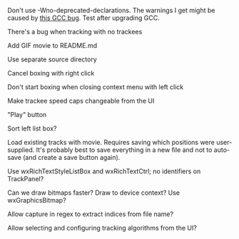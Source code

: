 Don't use -Wno-deprecated-declarations.  The warnings I get might be caused by
[this GCC bug](https://gcc.gnu.org/bugzilla/show_bug.cgi?id=65974).  Test after
upgrading GCC.

There's a bug when tracking with no trackees

Add GIF movie to README.md

Use separate source directory

Cancel boxing with right click

Don't start boxing when closing context menu with left click

Make trackee speed caps changeable from the UI

"Play" button

Sort left list box?

Load existing tracks with movie.  Requires saving which positions were
user-supplied.  It's probably best to save everything in a new file and not to
auto-save (and create a save button again).

Use wxRichTextStyleListBox and wxRichTextCtrl; no identifiers on TrackPanel?

Can we draw bitmaps faster?  Draw to device context?  Use wxGraphicsBitmap?

Allow capture in regex to extract indices from file name?

Allow selecting and configuring tracking algorithms from the UI?

<!--- vim: set tw=90 sw=3 et spell: -->
